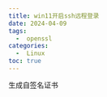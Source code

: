 ```yaml
---
title: win11开启ssh远程登录
date: 2024-04-09
tags:
  -  openssl
categories:
  -  Linux
toc: true
---
```


生成自签名证书

<!-- more -->


